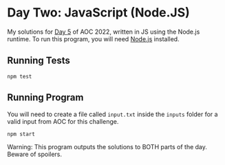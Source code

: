 # Day Two: JavaScript (Node.JS)

My solutions for [Day 5](https://adventofcode.com/2022/day/5) of AOC 2022, written in JS using the Node.js runtime. To run this program, you will need [Node.js](https://nodejs.org/en/) installed.

## Running Tests

```
npm test
```

## Running Program

You will need to create a file called `input.txt` inside the `inputs` folder for a valid input from AOC for this challenge.

```
npm start
```

Warning: This program outputs the solutions to BOTH parts of the day. Beware of spoilers.